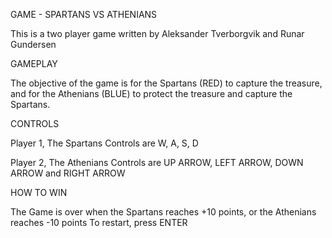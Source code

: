 GAME - SPARTANS VS ATHENIANS

This is a two player game written by Aleksander Tverborgvik and Runar Gundersen

GAMEPLAY

The objective of the game is for the Spartans (RED) to capture the treasure, and for the Athenians (BLUE) to protect the treasure and capture the Spartans.

CONTROLS

Player 1, The Spartans
Controls are W, A, S, D

Player 2, The Athenians
Controls are UP ARROW, LEFT ARROW, DOWN ARROW and RIGHT ARROW

HOW TO WIN

The Game is over when the Spartans reaches +10 points, or the Athenians reaches -10 points
To restart, press ENTER
